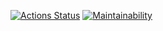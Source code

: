 [![Actions Status](https://github.com/dzencot/python-project-49/actions/workflows/hexlet-check.yml/badge.svg)](https://github.com/dzencot/python-project-49/actions) [![Maintainability](https://api.codeclimate.com/v1/badges/0d4ddc62af0c743ddfc2/maintainability)](https://codeclimate.com/github/dzencot/python-project-49/maintainability)

